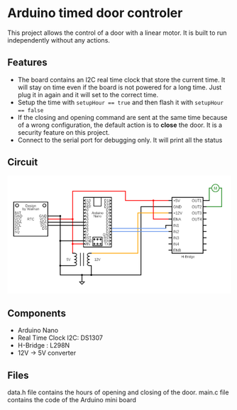 
# Arduino timed door controler

This project allows the control of a door with a linear motor. It is built to run independently without any actions.

## Features

 - The board contains an I2C real time clock that store the current time. It will stay on time even if the board is not powered for a long time. Just plug it in again and it will set to the correct time. 
 - Setup the time with `setupHour == true` and then flash it with `setupHour == false`
 - If the closing and opening command are sent at the same time because of a wrong configuration, the default action is to **close** the door. It is a security feature on this project.
 - Connect to the serial port for debugging only. It will print all the status

## Circuit
![circuit schematic](circuit.png)

## Components
- Arduino Nano
- Real Time Clock I2C: DS1307
- H-Bridge : L298N
- 12V -> 5V converter

## Files
data.h file contains the hours of opening and closing of the door. 
main.c file contains the code of the Arduino mini board
